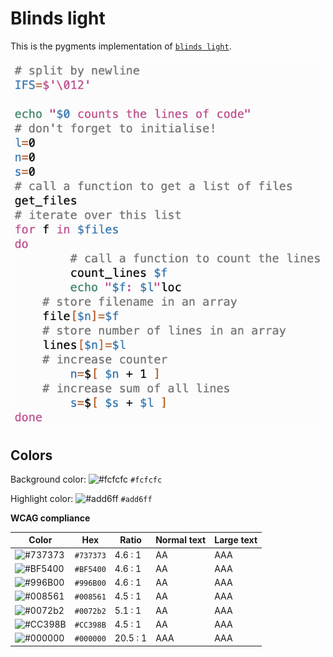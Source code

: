 # Blinds light

This is the pygments implementation of [`blinds light`](https://github.com/orbulant/blinds-theme).

![Screenshot of the light accessibility theme in a bash script](./images/blinds-light.png)

## Colors

Background color: ![#fcfcfc](https://via.placeholder.com/20/fcfcfc/fcfcfc.png) `#fcfcfc`

Highlight color: ![#add6ff](https://via.placeholder.com/20/add6ff/add6ff.png) `#add6ff`

**WCAG compliance**

| Color                                                        | Hex       | Ratio    | Normal text | Large text |
| ------------------------------------------------------------ | --------- | -------- | ----------- | ---------- |
| ![#737373](https://via.placeholder.com/20/737373/737373.png) | `#737373` | 4.6 : 1  | AA          | AAA        |
| ![#BF5400](https://via.placeholder.com/20/BF5400/BF5400.png) | `#BF5400` | 4.6 : 1  | AA          | AAA        |
| ![#996B00](https://via.placeholder.com/20/996B00/996B00.png) | `#996B00` | 4.6 : 1  | AA          | AAA        |
| ![#008561](https://via.placeholder.com/20/008561/008561.png) | `#008561` | 4.5 : 1  | AA          | AAA        |
| ![#0072b2](https://via.placeholder.com/20/0072b2/0072b2.png) | `#0072b2` | 5.1 : 1  | AA          | AAA        |
| ![#CC398B](https://via.placeholder.com/20/CC398B/CC398B.png) | `#CC398B` | 4.5 : 1  | AA          | AAA        |
| ![#000000](https://via.placeholder.com/20/000000/000000.png) | `#000000` | 20.5 : 1 | AAA         | AAA        |

